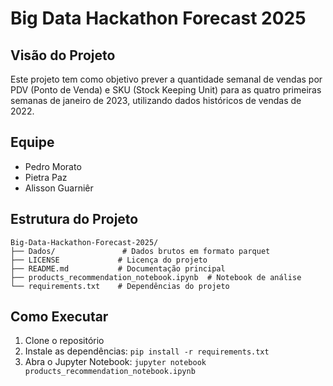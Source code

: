 # Big Data Hackathon Forecast 2025

## Visão do Projeto
Este projeto tem como objetivo prever a quantidade semanal de vendas por PDV (Ponto de Venda) e SKU (Stock Keeping Unit) para as quatro primeiras semanas de janeiro de 2023, utilizando dados históricos de vendas de 2022.

## Equipe
- Pedro Morato
- Pietra Paz
- Alisson Guarniêr

## Estrutura do Projeto
```
Big-Data-Hackathon-Forecast-2025/
├── Dados/               # Dados brutos em formato parquet
├── LICENSE             # Licença do projeto
├── README.md           # Documentação principal
├── products_recommendation_notebook.ipynb  # Notebook de análise
└── requirements.txt    # Dependências do projeto
```

## Como Executar
1. Clone o repositório
2. Instale as dependências: `pip install -r requirements.txt`
3. Abra o Jupyter Notebook: `jupyter notebook products_recommendation_notebook.ipynb`
